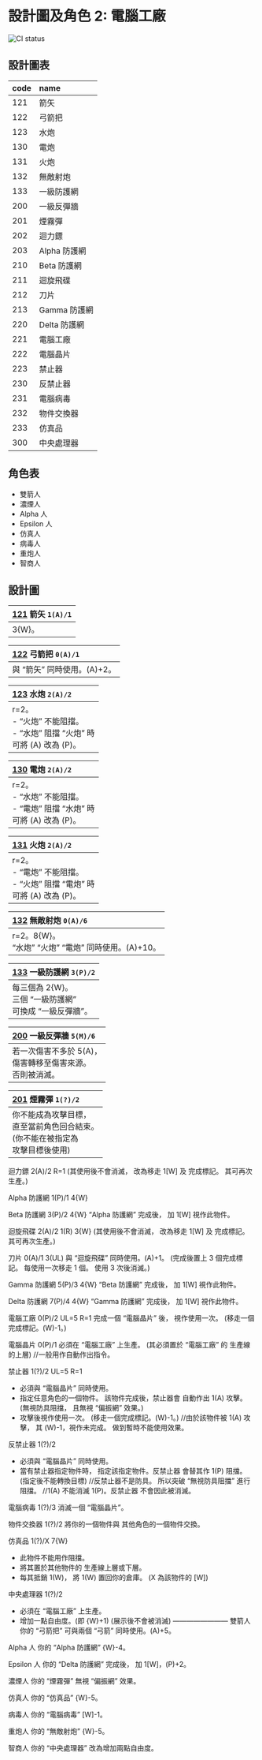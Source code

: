 # 設計圖及角色 2: 電腦工廠
![CI status](https://img.shields.io/badge/Star%20Road%20the%20Gathering%20-BP2-yellow.svg)

## 設計圖表

| code | name |
|:-|:-|
|121|箭矢|
|122|弓箭把|
|123|水炮|
|130|電炮|
|131|火炮|
|132|無敵射炮|
|133|一級防護網|
|200|一級反彈牆|
|201|煙霧彈|
|202|迴力鏢|
|203|Alpha 防護網|
|210|Beta 防護網|
|211|迴旋飛碟|
|212|刀片|
|213|Gamma 防護網|
|220|Delta 防護網|
|221|電腦工廠|
|222|電腦晶片|
|223|禁止器|
|230|反禁止器|
|231|電腦病毒|
|232|物件交換器|
|233|仿真品|
|300|中央處理器|

## 角色表

- 雙箭人 
- 濃煙人
- Alpha 人
- Epsilon 人
- 仿真人
- 病毒人
- 重炮人
- 智商人

## 設計圖

|[121]() 箭矢 `1(A)/1`|
|:-|
|3{W}。|

|[122]() 弓箭把 `0(A)/1`|
|:-|
|與 “箭矢” 同時使用。(A)+2。|

|[123]() 水炮 `2(A)/2`|
|:-|
|r=2。<br> - “火炮” 不能阻擋。<br>- “水炮” 阻擋 “火炮” 時 <br>可將 (A) 改為 (P)。|

|[130]() 電炮 `2(A)/2`|
|:-|
|r=2。<br>- “水炮” 不能阻擋。<br>- “電炮” 阻擋 “水炮” 時 <br>可將 (A) 改為 (P)。|

|[131]() 火炮 `2(A)/2`|
|:-|
|r=2。<br>- “電炮” 不能阻擋。<br>- “火炮” 阻擋 “電炮” 時<br>可將 (A) 改為 (P)。|

|[132]() 無敵射炮 `0(A)/6`|
|:-|
|r=2。8{W}。<br>“水炮” “火炮” “電炮” 同時使用。(A)+10。|

|[133]() 一級防護網 `3(P)/2`|
|:-|
|每三個為 2{W}。<br>三個 “一級防護網” <br>可換成 “一級反彈牆”。|

|[200]() 一級反彈牆 `5(M)/6`|
|:-|
|若一次傷害不多於 5(A)，<br>傷害轉移至傷害來源。<br>否則被消滅。|

|[201]() 煙霧彈 `1(?)/2`|
|:-|
|你不能成為攻擊目標，<br>直至當前角色回合結束。<br>(你不能在被指定為<br>攻擊目標後使用)|

迴力鏢 2(A)/2 R=1
(其使用後不會消滅，
改為移走 1[W] 及 完成標記。
其可再次生產。)

Alpha 防護網 1(P)/1 4{W}

Beta 防護網 3(P)/2 4{W}
“Alpha 防護網” 完成後，
加 1[W] 視作此物件。

迴旋飛碟 2(A)/2 1(R) 3{W}
(其使用後不會消滅，
改為移走 1[W] 及 完成標記。
其可再次生產。)

刀片 0(A)/1 3(UL)
與 “迴旋飛碟” 同時使用。(A)+1。
(完成後置上 3 個完成標記。
每使用一次移走 1 個。
使用 3 次後消滅。)

Gamma 防護網 5(P)/3 4{W}
“Beta 防護網” 完成後，
加 1[W] 視作此物件。

Delta 防護網 7(P)/4 4{W}
“Gamma 防護網” 完成後，
加 1[W] 視作此物件。



電腦工廠 0(P)/2 UL=5 R=1
完成一個 “電腦晶片” 後，
視作使用一次。
(移走一個完成標記。(W)-1。)

電腦晶片 0(P)/1
必須在 “電腦工廠” 上生產。
(其必須置於 “電腦工廠” 的
生產線的上層)
//一般用作自動作出指令。

禁止器 1(?)/2 UL=5 R=1
 - 必須與 “電腦晶片” 同時使用。
 - 指定任意角色的一個物件。
該物件完成後，禁止器會
自動作出 1(A) 攻擊。
(無視防具阻擋，
且無視 “偏振網” 效果。)
 - 攻擊後視作使用一次。
(移走一個完成標記。(W)-1。)
//由於該物件被 1(A) 攻擊，
其 (W)-1，視作未完成。
做到暫時不能使用效果。

反禁止器 1(?)/2
 - 必須與 “電腦晶片” 同時使用。
 - 當有禁止器指定物件時，
指定該指定物件。反禁止器
會替其作 1(P) 阻擋。
(指定後不能轉換目標)
//反禁止器不是防具。
所以突破 “無視防具阻擋”
進行阻擋。
//1(A) 不能消滅 1(P)。反禁止器
不會因此被消滅。

電腦病毒 1(?)/3
消滅一個 “電腦晶片”。

物件交換器 1(?)/2
將你的一個物件與
其他角色的一個物件交換。

仿真品 1(?)/X 7{W}
 - 此物件不能用作阻擋。
 - 將其置於其他物件的
生產線上層或下層。
 - 每其抵銷 1(W)，
將 1(W) 置回你的倉庫。
(X 為該物件的 [W])

中央處理器 1(?)/2
 - 必須在 “電腦工廠” 上生產。
 - 增加一點自由度。(即 {W}+1)
(展示後不會被消滅)
————————
雙箭人 
你的 “弓箭把” 可與兩個 “弓箭” 
同時使用。(A)+5。

Alpha 人
你的 “Alpha 防護網” {W}-4。

Epsilon 人
你的 “Delta 防護網” 完成後，
加 1[W]，(P)+2。

濃煙人
你的 “煙霧彈” 無視
“偏振網” 效果。

仿真人
你的 “仿真品” {W}-5。

病毒人
你的 “電腦病毒” [W]-1。

重炮人
你的 “無敵射炮” {W}-5。

智商人
你的 “中央處理器” 
改為增加兩點自由度。
